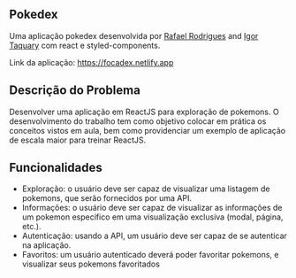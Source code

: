 ## Pokedex

Uma aplicação pokedex desenvolvida por [Rafael Rodrigues](https://github.com/rafael2903/) and [Igor Taquary](https://github.com/igortaquary) com react e styled-components.

Link da aplicação: https://focadex.netlify.app

## Descrição do Problema
Desenvolver uma aplicação em ReactJS para exploração de pokemons. O desenvolvimento do trabalho tem como objetivo colocar em prática os conceitos vistos em aula, bem como providenciar um exemplo de aplicação de escala maior para treinar ReactJS.

## Funcionalidades
- Exploração: o usuário deve ser capaz de visualizar uma listagem de pokemons, que serão fornecidos por uma API.
- Informações: o usuário deve ser capaz de visualizar as informações de um pokemon específico em uma visualização exclusiva (modal, página, etc.).
- Autenticação: usando a API, um usuário deve ser capaz de se autenticar na aplicação.
- Favoritos: um usuário autenticado deverá poder favoritar pokemons, e visualizar seus pokemons favoritados
